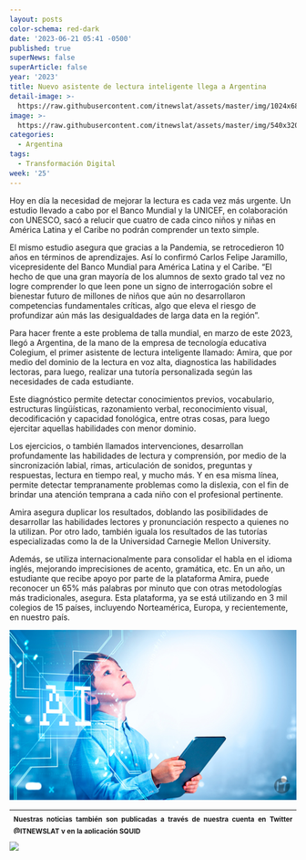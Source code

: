 ```yaml
---
layout: posts
color-schema: red-dark
date: '2023-06-21 05:41 -0500'
published: true
superNews: false
superArticle: false
year: '2023'
title: Nuevo asistente de lectura inteligente llega a Argentina
detail-image: >-
  https://raw.githubusercontent.com/itnewslat/assets/master/img/1024x680/nino-AI-g.jpg
image: >-
  https://raw.githubusercontent.com/itnewslat/assets/master/img/540x320/nino-AI-p.jpg
categories:
  - Argentina
tags:
  - Transformación Digital
week: '25'
---
```

Hoy en día la necesidad de mejorar la lectura es cada vez más urgente. Un estudio llevado a cabo por el Banco Mundial y la UNICEF, en colaboración con UNESCO, sacó a relucir que cuatro de cada cinco niños y niñas en América Latina y el Caribe no podrán comprender un texto simple.

El mismo estudio asegura que gracias a la Pandemia, se retrocedieron 10 años en términos de aprendizajes. Así lo confirmó Carlos Felipe Jaramillo, vicepresidente del Banco Mundial para América Latina y el Caribe. “El hecho de que una gran mayoría de los alumnos de sexto grado tal vez no logre comprender lo que leen pone un signo de interrogación sobre el bienestar futuro de millones de niños que aún no desarrollaron competencias fundamentales críticas, algo que eleva el riesgo de profundizar aún más las desigualdades de larga data en la región”.

Para hacer frente a este problema de talla mundial, en marzo de este 2023, llegó a Argentina, de la mano de la empresa de tecnología educativa Colegium, el primer asistente de lectura inteligente llamado: Amira, que por medio del dominio de la lectura en voz alta, diagnostica las habilidades lectoras, para luego, realizar una tutoría personalizada según las necesidades de cada estudiante. 

Este diagnóstico permite detectar conocimientos previos, vocabulario, estructuras lingüísticas, razonamiento verbal, reconocimiento visual, decodificación y capacidad fonológica, entre otras cosas, para luego ejercitar aquellas habilidades con menor dominio. 

Los ejercicios, o también llamados intervenciones, desarrollan profundamente las habilidades de lectura y comprensión, por medio de la sincronización labial, rimas, articulación de sonidos, preguntas y respuestas, lectura en tiempo real, y mucho más. Y en esa misma línea, permite detectar tempranamente problemas como la dislexia, con el fin de brindar una atención temprana a cada niño con el profesional pertinente. 

Amira asegura duplicar los resultados, doblando las posibilidades de desarrollar las habilidades lectores y pronunciación respecto a quienes no la utilizan. Por otro lado, también iguala los resultados de las tutorías especializadas como la de la  Universidad Carnegie Mellon University. 

Además, se utiliza internacionalmente para consolidar el habla en el idioma inglés, mejorando imprecisiones de acento, gramática, etc. En un año, un estudiante que recibe apoyo por parte de la plataforma Amira, puede reconocer un 65% más palabras por minuto que con otras metodologías más tradicionales, asegura.
Esta plataforma, ya se está utilizando en 3 mil colegios de 15 países, incluyendo Norteamérica, Europa, y recientemente, en nuestro país. 

![](https://raw.githubusercontent.com/itnewslat/assets/master/img/540x320/nino-AI-p.jpg)

<table style="height: 42px;" width="569">
<tbody>
<tr>
<td style="text-align: justify;"><sub><strong>Nuestras noticias también son publicadas a través de nuestra cuenta en Twitter <a href="https://twitter.com/itnewslat?lang=es">@ITNEWSLAT</a> y en la aplicación <a href="https://squidapp.co/en/">SQUID</a></strong></sub></td>
</tr>
</tbody>
</table>
<img src="https://tracker.metricool.com/c3po.jpg?hash=56f88a41e39ab42c063cc51676587a04"/>